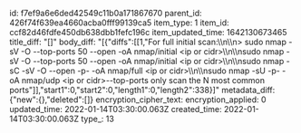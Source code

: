id: f7ef9a6e6ded42549c11b0a171867670
parent_id: 426f74f639ea4660acba0fff99139ca5
item_type: 1
item_id: ccf82d46fdfe450db638dbb1fefc196c
item_updated_time: 1642130673465
title_diff: "[]"
body_diff: "[{\"diffs\":[[1,\"For full initial scan:\\\n\\\n> sudo nmap -sV -O --top-ports 50 --open -oA nmap/initial &lt;ip or cidr&gt;\\\n\\\nsudo nmap -sV -O --top-ports 50 --open -oA nmap/initial &lt;ip or cidr&gt;\\\n\\\nsudo nmap -sC -sV -O --open -p- -oA nmap/full &lt;ip or cidr&gt;\\\n\\\nsudo nmap -sU -p- -oA nmap/udp &lt;ip or cidr&gt;--top-ports only scan the N most common ports\"]],\"start1\":0,\"start2\":0,\"length1\":0,\"length2\":338}]"
metadata_diff: {"new":{},"deleted":[]}
encryption_cipher_text: 
encryption_applied: 0
updated_time: 2022-01-14T03:30:00.063Z
created_time: 2022-01-14T03:30:00.063Z
type_: 13